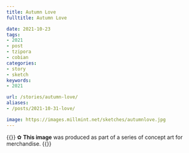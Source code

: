 ```yaml
---
title: Autumn Love
fulltitle: Autumn Love

date: 2021-10-23
tags:
- 2021
- post
- tzipora
- cobian
categories:
- story
- sketch
keywords:
- 2021

url: /stories/autumn-love/
aliases:
- /posts/2021-10-31-love/

image: https://images.millmint.net/sketches/autumnlove.jpg
---
```

{{<note>}}
✿ **This image** was produced as part of a series of concept art for merchandise.
{{</note>}}
